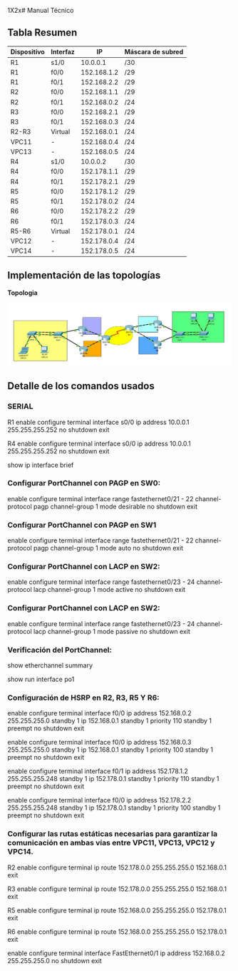 1X2x# Manual Técnico

## Tabla Resumen
| Dispositivo  | Interfaz |      IP     | Máscara de subred 
|--------------|----------|-------------|-------------------
| R1           | s1/0     | 10.0.0.1    | /30               |
| R1           | f0/0     | 152.168.1.2 | /29               |
| R1           | f0/1     | 152.168.2.2 | /29               |
| R2           | f0/0     | 152.168.1.1 | /29               |
| R2           | f0/1     | 152.168.0.2 | /24               |
| R3           | f0/0     | 152.168.2.1 | /29               |
| R3           | f0/1     | 152.168.0.3 | /24               |
| R2-R3        | Virtual  | 152.168.0.1 | /24               |
| VPC11        | -        | 152.168.0.4 | /24               |
| VPC13        | -        | 152.168.0.5 | /24               |
| R4           | s1/0     | 10.0.0.2    | /30               |
| R4           | f0/0     | 152.178.1.1 | /29               |
| R4           | f0/1     | 152.178.2.1 | /29               |
| R5           | f0/0     | 152.178.1.2 | /29               |
| R5           | f0/1     | 152.178.0.2 | /24               |
| R6           | f0/0     | 152.178.2.2 | /29               |
| R6           | f0/1     | 152.178.0.3 | /24               |
| R5-R6        | Virtual  | 152.178.0.1 | /24               |
| VPC12        | -        | 152.178.0.4 | /24               |
| VPC14        | -        | 152.178.0.5 | /24               |

## Implementación de las topologías

**Topologia**           

![Topologia](imagenes/Topologia.jpg)


## Detalle de los comandos usados

### SERIAL
R1
enable
configure terminal
interface s0/0
ip address 10.0.0.1 255.255.255.252
no shutdown
exit

R4
enable
configure terminal
interface s0/0
ip address 10.0.0.1 255.255.255.252
no shutdown
exit


show ip interface brief


### Configurar PortChannel con PAGP en SW0:
enable
configure terminal
interface range fastethernet0/21 - 22
channel-protocol pagp
channel-group 1 mode desirable
no shutdown
exit

### Configurar PortChannel con PAGP en SW1
enable
configure terminal
interface range fastethernet0/21 - 22
channel-protocol pagp
channel-group 1 mode auto
no shutdown
exit

### Configurar PortChannel con LACP en SW2:
enable
configure terminal
interface range fastethernet0/23 - 24
channel-protocol lacp
channel-group 1 mode active
no shutdown
exit

### Configurar PortChannel con LACP en SW2:
enable
configure terminal
interface range fastethernet0/23 - 24
channel-protocol lacp
channel-group 1 mode passive
no shutdown
exit

### Verificación del PortChannel:
show etherchannel summary

show run interface po1

### Configuración de HSRP en R2, R3, R5 Y R6:
enable
configure terminal
interface f0/0
ip address 152.168.0.2 255.255.255.0
standby 1 ip 152.168.0.1
standby 1 priority 110
standby 1 preempt
no shutdown
exit


enable
configure terminal
interface f0/0
ip address 152.168.0.3 255.255.255.0
standby 1 ip 152.168.0.1
standby 1 priority 100
standby 1 preempt
no shutdown
exit

enable
configure terminal
interface f0/1
ip address 152.178.1.2 255.255.255.248
standby 1 ip 152.178.0.1
standby 1 priority 110
standby 1 preempt
no shutdown
exit

enable
configure terminal
interface f0/0
ip address 152.178.2.2 255.255.255.248
standby 1 ip 152.178.0.1
standby 1 priority 100
standby 1 preempt
no shutdown
exit


### Configurar las rutas estáticas necesarias para garantizar la comunicación en ambas vías entre VPC11, VPC13, VPC12 y VPC14.

R2
enable
configure terminal
ip route 152.178.0.0 255.255.255.0 152.168.0.1
exit

R3
enable
configure terminal
ip route 152.178.0.0 255.255.255.0 152.168.0.1
exit

R5
enable
configure terminal
ip route 152.168.0.0 255.255.255.0 152.178.0.1
exit

R6
enable
configure terminal
ip route 152.168.0.0 255.255.255.0 152.178.0.1
exit

enable
configure terminal
interface FastEthernet0/1
ip address 152.168.0.2 255.255.255.0
no shutdown
exit
